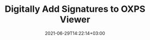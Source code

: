 ---
############################# Static ############################
layout: "auto-gen"
date: 2021-06-29T14:22:14+03:00
draft: false
product_tag: total
platform_tag: net

############################# Head ############################
head_title: "Add Digital Signatures to OXPS File Viewer in C#, VB.NET"
head_description: "Digitally add signatures to an Open XML Paper Specification file (OXPS) and 100+ other file formats in C# .NET. View the signed file in HTML using Conholdate.Total for .NET APIs."

############################# Header ############################
title: "Digitally Add Signatures to OXPS Viewer"
description: "Digitally sign and verify signatures in an Open XML Paper Specification file (OXPS) within your C#, ASP.NET, VB.NET & Xamarin applications. Implement Barcode, Text, Image, Metadata, QR Code, Form Field and stamp signatures in multiple forms by setting up customized text, font style, colors and adjusting advanced e-signatures properties in the document."
bg_image: "https://cms.admin.containerize.com/templates/aspose/App_Themes/V3/images/bg/header1.png"
bg_overlay: false
button:
    enable: true
    icon: "fas fa-arrow-down"
    label: "Download Free Trial"
    link: "https://downloads.groupdocs.com/total"

############################# SubMenu ############################
submenu:
    enable: false

    left:
        img_alt: "GroupDocs.Total for .NET"
        image: "https://cms.admin.containerize.com/templates/groupdocs/images/product-logos/90x90-noborder/groupdocs-total-net.png"
        product: "GroupDocs.Total"
        platform: ".NET"

    middle:
        button:

            # button loop
            - link: "https://apireference.groupdocs.com"
              text: "API Reference"

            # button loop
            - link: "https://github.com/groupdocs-total"
              text: "Code Examples"

            # button loop
            - link: "https://products.groupdocs.app/total"
              text: "Live Demos"

            # button loop
            - link: "https://purchase.groupdocs.com/buy"
              text: "Pricing"

    right:
        link_download: "https://downloads.groupdocs.com"
        link_learn: "https://docs.groupdocs.com/total/net/"
        link_buy: "https://purchase.groupdocs.com"

############################# About ############################
about:
    enable: false
    title: "About GroupDocs.Total for .NET"
    content: |
        GroupDocs.Total for .NET is a suite of document manipulation APIs to perform powerful documents manipulation & automation features within your desktop solutions and web apps without requiring any other commercial application. It enables developers to add the functionalities (view, edit, annotate, convert, compare, e-sign, assemble, search, parse, merge, redact and classify) within PDF, Microsoft Office Word, Excel, PowerPoint, OneNote, Visio, Outlook, HTML, images, graphics, diagrams and 90+ other popular document formats.

        GroupDocs.Total APIs are well supported on all major operating systems and platforms including .NET Framework, .NET Standard, .NET Core, Mono and Xamarin.

############################# Steps ############################
steps:
    enable: true
    title_left: "C# Code to Digitally Sign a OXPS File"
    content_left: |
        [Conholdate.Total for .NET](https://products.conholdate.com/total/net/) supports signing an Open XML Paper Specification file (OXPS) with digital signatures using a few lines of C# .NET code.

        *   Instantiate **Signature** with input document
        *   Instantiate **DigitalSignOptions** object with certificate details
        *   Call **Sign** method of **Signature** class and pass **DigitalSignOptions** to it
        *   Set options to view signed document as HTML
        
    title_right: "System Requirements"
    content_right: |
        The following piece of code requires `GroupDocs.Signature` & `GroupDocs.Viewer` namespaces. You can get the respective files from the [downloads](https://downloads.conholdate.com/total/net) or fetch the whole package from [NuGet](https://www.nuget.org/packages/Conholdate.Total/).

        Sign your digtial documents with Barcode, Text, Image, Metadata, QR Code, Form Field and stamp signatures on operating systems such as Windows, Linux or macOS while using platforms such as Windows Azure, Mono and Xamarin.
        
    code: |
        ```cs
        // Add digital e-signatures to OXPS file using GroupDocs.Signature API
        // Instantiate Signature with input OXPS document
        using (Signature signature = new Signature("input.oxps"))
          {
            // Create barcode option with predefined barcode text
            using (ImageWatermark watermark = new ImageWatermark("watermark.bmp"))
            {
              // initialize digital option with certificate file path
            DigitalSignOptions options = new DigitalSignOptions("certificate.pfx")
            {
              // certifiate password
              Password = "1234567890",

              // digital certificate details
              Reason = "Sign",
              Contact = "JohnSmith",
              Location = "Office1",

              // image appearance as digital certificate on document pages
              ImageFilePath = "sample.jpg",

              // Set signature size and alignmnet details
              AllPages = true,
              Width = 80,
              Height = 60,
              VerticalAlignment = VerticalAlignment.Bottom,
              HorizontalAlignment = HorizontalAlignment.Right,
              Margin = new Padding() {  Bottom = 10, Right = 10},
            };

          // Sign document to file
          signature.Sign("output.oxps", options);

          // Set options to view signed document as HTML
          HtmlViewOptions viewOptions = HtmlViewOptions.forEmbeddedResources("output{0}.html");
          try (Viewer viewer = new Viewer("output.oxps")) {
          viewer.view(viewOptions);
          }
        ```
        
############################# Demos ############################
demos:
    enable: false
    title: "Free Document Automation Apps"
    content: |
        Offline [GroupDocs.Total Apps](https://products.groupdocs.app/total) to view, convert, annotate, compare, sign, assemble, parse, classify, redact and search documents.  
        The live demo has the following benefits
        
############################# About Formats ############################
about_formats:
    enable: true
    format:
        # format loop
        - icon: "far fa-file-code-o"
          title: " About OXPS File Format"
          content: |
            The file format OXPS is known as Open XML Paper Specification. It’s a page description language and document format. Microsoft is the developer of this format. OXPS file format is very much familiar to these PDF files. The setup of the OXPS file is the same as an XPS format. The only difference is the description of OXPS as an open format. The .oxps file extension is the most current version of the XPS file format originated by Microsoft and Ecma International. If we talk about the specification, the OXPS and XPS files are used to publish, share, and allocate fixed-layout documents. As a substitute to PDFs, the OXPS file format can store text and multimedia data, with arranging features and printing layout characteristics.

          link: "https://docs.fileformat.com/page-description-language/oxps/"
    
############################# More Formats ############################
more_formats:
    enable: true
    title: "Insert Electronic Signatures to Other Document Format Viewers"
    format: 
        # format loop
        - name: "Add eSignatures to PDF"
          link: "https://products.conholdate.com/total/net/signature/pdf/"
          description: "Adobe Portable Document Format"

        # format loop
        - name: "Add eSignatures to Word"
          link: "https://products.conholdate.com/total/net/signature/word/"
          description: "Microsoft Word Document"

        # format loop
        - name: "Add eSignatures to Excel"
          link: "https://products.conholdate.com/total/net/signature/excel/"
          description: "Microsoft Excel Worksheet"

        # format loop
        - name: "Add eSignatures to Image"
          link: "https://products.conholdate.com/total/net/signature/image/"
          description: "Image Files"

        # format loop
        - name: "Add eSignatures to Visio"
          link: "https://products.conholdate.com/total/net/signature/visio/"
          description: "Microsoft Visio Drawing"

        # format loop
        - name: "Add eSignatures to Project"
          link: "https://products.conholdate.com/total/net/signature/project/"
          description: "Microsoft Project Document"

        # format loop
        - name: "Add eSignatures to Email"
          link: "https://products.conholdate.com/total/net/signature/email/"
          description: "Email Files"

        # format loop
        - name: "Add eSignatures to Web"
          link: "https://products.conholdate.com/total/net/signature/web/"
          description: "Web Files"

        # format loop
        - name: "Add eSignatures to One"
          link: "https://products.conholdate.com/total/net/signature/one/"
          description: "Microsoft OneNote"

        # format loop
        - name: "Add eSignatures to DOC"
          link: "https://products.conholdate.com/total/net/signature/doc/"
          description: "Microsoft Word 97-2003 Document"

        # format loop
        - name: "Add eSignatures to DOCX"
          link: "https://products.conholdate.com/total/net/signature/docx/"
          description: "Microsoft Word Document"

        # format loop
        - name: "Add eSignatures to DOT"
          link: "https://products.conholdate.com/total/net/signature/dot/"
          description: "Microsoft Word 97-2003 Template"

        # format loop
        - name: "Add eSignatures to DOTX"
          link: "https://products.conholdate.com/total/net/signature/dotx/"
          description: "Microsoft Word Template"

        # format loop
        - name: "Add eSignatures to RTF"
          link: "https://products.conholdate.com/total/net/signature/rtf/"
          description: "Rich Text Document"

        # format loop
        - name: "Add eSignatures to TXT"
          link: "https://products.conholdate.com/total/net/signature/txt/"
          description: "Plain Text Document"

        # format loop
        - name: "Add eSignatures to XLS"
          link: "https://products.conholdate.com/total/net/signature/xls/"
          description: "Microsoft Excel 95-2003 Workbook Worksheet"

        # format loop
        - name: "Add eSignatures to XLSX"
          link: "https://products.conholdate.com/total/net/signature/xlsx/"
          description: "Microsoft Excel Worksheet"

        # format loop
        - name: "Add eSignatures to XLT"
          link: "https://products.conholdate.com/total/net/signature/xlt/"
          description: "Microsoft Excel 97-2003 Worksheet Template"

        # format loop
        - name: "Add eSignatures to XLTX"
          link: "https://products.conholdate.com/total/net/signature/xltx/"
          description: "Excel Open XML Spreadsheet Template"

        # format loop
        - name: "Add eSignatures to CSV"
          link: "https://products.conholdate.com/total/net/signature/csv/"
          description: "Comma Separated Values File"

        # format loop
        - name: "Add eSignatures to PPT"
          link: "https://products.conholdate.com/total/net/signature/ppt/"
          description: "Microsoft PowerPoint 97-2003 Presentation"

        # format loop
        - name: "Add eSignatures to PPTX"
          link: "https://products.conholdate.com/total/net/signature/pptx/"
          description: "Microsoft PowerPoint Presentation"

        # format loop
        - name: "Add eSignatures to PPS"
          link: "https://products.conholdate.com/total/net/signature/pps/"
          description: "Microsoft PowerPoint 97-2003 Slide Show"

        # format loop
        - name: "Add eSignatures to PPSX"
          link: "https://products.conholdate.com/total/net/signature/ppsx/"
          description: "Microsoft PowerPoint Slide Show"

        # format loop
        - name: "Add eSignatures to POT"
          link: "https://products.conholdate.com/total/net/signature/pot/"
          description: "Microsoft PowerPoint Template"
        
        # format loop
        - name: "Add eSignatures to POTX"
          link: "https://products.conholdate.com/total/net/signature/potx/"
          description: "Microsoft PowerPoint Presentation"

        # format loop
        - name: "Add eSignatures to BMP"
          link: "https://products.conholdate.com/total/net/signature/bmp/"
          description: "Bitmap Picture"

        # format loop
        - name: "Add eSignatures to GIF"
          link: "https://products.conholdate.com/total/net/signature/gif/"
          description: "Graphics Interchange Format"

        # format loop
        - name: "Add eSignatures to JPEG"
          link: "https://products.conholdate.com/total/net/signature/jpeg/"
          description: "Joint Photographic Experts Group"

        # format loop
        - name: "Add eSignatures to PNG"
          link: "https://products.conholdate.com/total/net/signature/png/"
          description: "Portable Network Graphics"

        # format loop
        - name: "Add eSignatures to TIFF"
          link: "https://products.conholdate.com/total/net/signature/tiff/"
          description: "Tagged Image File Format"

        # format loop
        - name: "Add eSignatures to VSD"
          link: "https://products.conholdate.com/total/net/signature/vsd/"
          description: "Microsoft Visio 2003-2010 Drawing"

        # format loop
        - name: "Add eSignatures to VDX"
          link: "https://products.conholdate.com/total/net/signature/vdx/"
          description: "Microsoft Visio 2003-2010 XML Drawing"

        # format loop
        - name: "Add eSignatures to VSS"
          link: "https://products.conholdate.com/total/net/signature/vss/"
          description: "Microsoft Visio 2003-2010 Stencil"

        # format loop
        - name: "Add eSignatures to VSSX"
          link: "https://products.conholdate.com/total/net/signature/vssx/"
          description: "Microsoft Visio Stencil"

        # format loop
        - name: "Add eSignatures to VSDX"
          link: "https://products.conholdate.com/total/net/signature/vsdx/"
          description: "Microsoft Visio Drawing"
        
        # format loop
        - name: "Add eSignatures to MPP"
          link: "https://products.conholdate.com/total/net/signature/mpp/"
          description: "Microsoft Project Document"

        # format loop
        - name: "Add eSignatures to MPT"
          link: "https://products.conholdate.com/total/net/signature/mpt/"
          description: "Microsoft Project Template"

        # format loop
        - name: "Add eSignatures to MPX"
          link: "https://products.conholdate.com/total/net/signature/mpx/"
          description: "Microsoft Project Exchange File"

        # format loop
        - name: "Add eSignatures to MSG"
          link: "https://products.conholdate.com/total/net/signature/msg/"
          description: "Microsoft Outlook E-mail Message"

        # format loop
        - name: "Add eSignatures to EML"
          link: "https://products.conholdate.com/total/net/signature/eml/"
          description: "E-mail Message"

        # format loop
        - name: "Add eSignatures to EMLX"
          link: "https://products.conholdate.com/total/net/signature/emlx/"
          description: "Apple Mail E-mail File"

        # format loop
        - name: "Add eSignatures to PST"
          link: "https://products.conholdate.com/total/net/signature/pst/"
          description: "Microsoft Outlook Personal Storage Table"

        # format loop
        - name: "Add eSignatures to OST"
          link: "https://products.conholdate.com/total/net/signature/ost/"
          description: "Microsoft Outlook Offline Storage Table"

        # format loop
        - name: "Add eSignatures to HTML"
          link: "https://products.conholdate.com/total/net/signature/html/"
          description: "HyperText Markup Language"
        
        # format loop
        - name: "Add eSignatures to MHTML"
          link: "https://products.conholdate.com/total/net/signature/mhtml/"
          description: "Mime HTML"

        # format loop
        - name: "Add eSignatures to WMF"
          link: "https://products.conholdate.com/total/net/signature/wmf/"
          description: "Windows Metafile"

        # format loop
        - name: "Add eSignatures to EMF"
          link: "https://products.conholdate.com/total/net/signature/emf/"
          description: "Windows Enhanced Metafile"

        # format loop
        - name: "Add eSignatures to ZIP"
          link: "https://products.conholdate.com/total/net/signature/zip/"
          description: "Archive file format"

        # format loop
        - name: "Add eSignatures to RAR"
          link: "https://products.conholdate.com/total/net/signature/rar/"
          description: "WinRAR Compressed Archive"

        # format loop
        - name: "Add eSignatures to EPUB"
          link: "https://products.conholdate.com/total/net/signature/epub/"
          description: "Digital E-Book File Format"

        # format loop
        - name: "Add eSignatures to MOBI"
          link: "https://products.conholdate.com/total/net/signature/mobi/"
          description: "Mobipocket e-book format"

        # format loop
        - name: "Add eSignatures to DjVu"
          link: "https://products.conholdate.com/total/net/signature/djvu/"
          description: "Deja Vu"

        # format loop
        - name: "Add eSignatures to XML"
          link: "https://products.conholdate.com/total/net/signature/xml/"
          description: "Text XML document"

        # format loop
        - name: "Add eSignatures to PCL"
          link: "https://products.conholdate.com/total/net/signature/pcl/"
          description: "Printer Command Language"
        
        # format loop
        - name: "Add eSignatures to PSD"
          link: "https://products.conholdate.com/total/net/signature/psd/"
          description: "Adobe Photoshop Document"

        # format loop
        - name: "Add eSignatures to DWG"
          link: "https://products.conholdate.com/total/net/signature/dwg/"
          description: "Autodesk Design Data Formats"

        # format loop
        - name: "Add eSignatures to DWF"
          link: "https://products.conholdate.com/total/net/signature/dwf/"
          description: "Autodesk Design Web Format"

        # format loop
        - name: "Add eSignatures to DGN"
          link: "https://products.conholdate.com/total/net/signature/dgn/"
          description: "MicroStation Design File"

        # format loop
        - name: "Add eSignatures to DWT"
          link: "https://products.conholdate.com/total/net/signature/dwt/"
          description: "AutoCAD Drawing Template"

############################# Back to top ###############################
back_to_top:
  enable: true
---